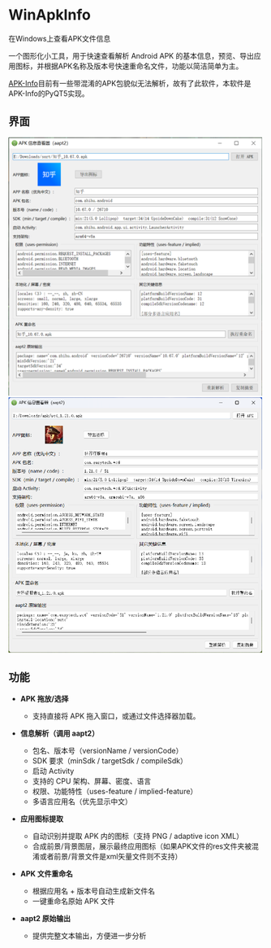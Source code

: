 # WinApkInfo
在Windows上查看APK文件信息

一个图形化小工具，用于快速查看解析 Android APK 的基本信息，预览、导出应用图标，并根据APK名称及版本号快速重命名文件，功能以简洁简单为主。

[APK-Info](https://github.com/Enyby/APK-Info "跳转仓库")目前有一些带混淆的APK包貌似无法解析，故有了此软件，本软件是APK-Info的PyQT5实现。

## 界面

<img src="https://github.com/Sinryou/WinApkInfo/blob/main/example/WinApkInfo_UI.png" width="500" alt="界面图片"/><br/>
<img src="https://github.com/Sinryou/WinApkInfo/blob/main/example/WinApkInfo_UI_11.png" width="500" alt="界面图片"/><br/>

## 功能

- **APK 拖放/选择**  
  - 支持直接将 APK 拖入窗口，或通过文件选择器加载。

- **信息解析（调用 aapt2）**  
  - 包名、版本号（versionName / versionCode）  
  - SDK 要求（minSdk / targetSdk / compileSdk）  
  - 启动 Activity  
  - 支持的 CPU 架构、屏幕、密度、语言  
  - 权限、功能特性（uses-feature / implied-feature）  
  - 多语言应用名（优先显示中文）

- **应用图标提取**  
  - 自动识别并提取 APK 内的图标（支持 PNG / adaptive icon XML）  
  - 合成前景/背景图层，展示最终应用图标（如果APK文件的res文件夹被混淆或者前景/背景文件是xml矢量文件则不支持）

- **APK 文件重命名**  
  - 根据应用名 + 版本号自动生成新文件名  
  - 一键重命名原始 APK 文件  

- **aapt2 原始输出**  
  - 提供完整文本输出，方便进一步分析  
